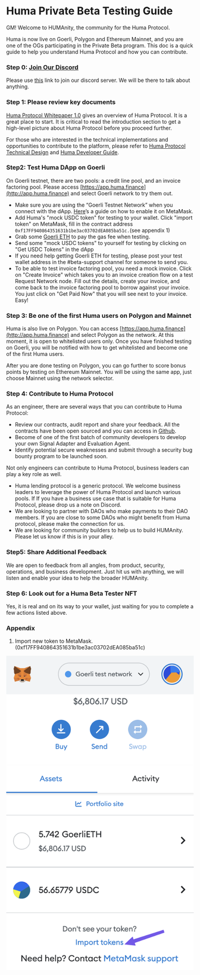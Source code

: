 # Huma Private Beta Testing Guide

GM! Welcome to HUMAnity, the community for the Huma Protocol.&#x20;

Huma is now live on Goerli, Polygon and Ethereum Mainnet, and you are one of the OGs participating in the Private Beta program. This doc is a quick guide to help you understand Huma Protocol and how you can contribute.&#x20;

### Step 0: [Join Our Discord](https://discord.gg/uHwMKaGBYP)

Please use [this](https://discord.gg/uHwMKaGBYP) link to join our discord server. We will be there to talk about anything.

### Step 1: Please review key documents

[Huma Protocol Whitepaper 1.0](https://docs.huma.finance) gives an overview of Huma Protocol. It is a great place to start. It is critical to read the introduction section to get a high-level picture about Huma Protocol before you proceed further.&#x20;

For those who are interested in the technical implementations and opportunities to contribute to the platform, please refer to [Huma Protocol Technical Design](https://www.notion.so/Huma-Protocol-Technical-Design-3f14b57e6a2844248e93c37bc5322552) and [Huma Developer Guide](https://docs.huma.finance/developer-guidlines).&#x20;

### Step2: Test Huma DApp on Goerli

On Goerli testnet, there are two pools: a credit line pool, and an invoice factoring pool. Please access [https://app.huma.finance](http://app.huma.finance) and select Goerli network to try them out.&#x20;

* Make sure you are using the “Goerli Testnet Network” when you connect with the dApp. [Here](https://blog.cryptostars.is/goerli-g%C3%B6rli-testnet-network-to-metamask-and-receiving-test-ethereum-in-less-than-2-min-de13e6fe5677)’s a guide on how to enable it on MetaMask.
* Add Huma's "mock USDC token" for testing to your wallet.  Click "import token" on MetaMask, fill in the contract address `0xf17FF940864351631b1be3ac03702dEA085ba51c.`(see appendix 1)
* Grab some [Goerli ETH](https://goerlifaucet.com/) to pay the gas fee when testing.&#x20;
* Send some "mock USDC tokens" to yourself for testing by clicking on "Get USDC Tokens" in the dApp
* If you need help getting Goerli ETH for testing, please post your test wallet address in the #beta-support channel for someone to send you.
* To be able to test invoice factoring pool, you need a mock invoice. Click on "Create Invoice" which takes you to an invoice creation flow on a test Request Network node. Fill out the details, create your invoice, and come back to the invoice factoring pool to borrow against your invoice. You just click on "Get Paid Now" that you will see next to your invoice. Easy!

### Step 3: Be one of the first Huma users on Polygon and Mainnet

Huma is also live on Polygon. You can access [https://app.huma.finance](http://app.huma.finance) and select Polygon as the network. At this moment, it is open to whitelisted users only. Once you have finished testing on Goerli, you will be notified with how to get whitelisted and become one of the first Huma users.

After you are done testing on Polygon, you can go further to score bonus points by testing on Ethereum Mainnet. You will be using the same app, just choose Mainnet using the network selector. &#x20;

### Step 4: Contribute to Huma Protocol

As an engineer, there are several ways that you can contribute to Huma Protocol:&#x20;

* Review our contracts, audit report and share your feedback. All the contracts have been open sourced and you can access in [Github](https://github.com/00labs/huma-contracts/tree/844f4c9cbe2361ce7a57f9da4939c740bf236b6d).&#x20;
* Become of one of the first batch of community developers to develop your own Signal Adapter and Evaluation Agent.&#x20;
* Identify potential secure weaknesses and submit through a security bug bounty program to be launched soon.&#x20;

Not only engineers can contribute to Huma Protocol, business leaders can play a key role as well.&#x20;

* Huma lending protocol is a generic protocol. We welcome business leaders to leverage the power of Huma Protocol and launch various pools. If If you have a business use case that is suitable for Huma Protocol, please drop us a note on Discord.&#x20;
* We are looking to partner with DAOs who make payments to their DAO members. If you are close to some DAOs who might benefit from Huma protocol, please make the connection for us.&#x20;
* We are looking for community builders to help us to build HUMAnity. Please let us know if this is  in your alley.

### Step5: Share Additional Feedback

We are open to feedback from all angles, from product, security, operations, and business development. Just hit us with anything, we will listen and enable your idea to help the broader HUMAnity.&#x20;

### Step 6: Look out for a Huma Beta Tester NFT&#x20;

Yes, it is real and on its way to your wallet, just waiting for you to complete a few actions listed above.&#x20;

### Appendix

1. Import new token to MetaMask. (0xf17FF940864351631b1be3ac03702dEA085ba51c)

![](.gitbook/assets/image.png)

